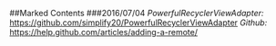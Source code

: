 ##Marked Contents 
###2016/07/04 
*PowerfulRecyclerViewAdapter:* 
https://github.com/simplify20/PowerfulRecyclerViewAdapter 
*Github:*
https://help.github.com/articles/adding-a-remote/ 	
